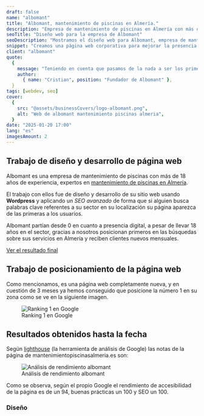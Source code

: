 ```yaml
---
draft: false
name: "albomant"
title: "Albomant, mantenimiento de piscinas en Almería."
description: "Empresa de mantenimiento de piscinas en Almería con más de 18 años de experiencia"
seoTitle: "Diseño web para la empresa de Albomant"
seoDescription: "Mostramos el diseño web para Albomant, empresa de mantenimiento de piscinas en Almería con más de 18 años de experiencia."
snippet: "Creamos una página web corporativa para mejorar la presencia en línea de la empresa que nunca había tenido nada informático, y ahora está posicionada la número 1 en los resultados de Google"
client: "albomant"
quote:
  {
    message: "Teniendo en cuenta que pasamos de la nada a ser los primeros en la búsqueda de `mantenimiento piscinas almeria', yo creo que es imposible estar más satisfecho, elegí el diseño que más me gustaba de todos los que me dieron.",
    author:
      { name: "Cristian", position: "Fundador de Albomant" },
  }
tags: [webdev, seo]
cover:
  {
    src: "@assets/businessCovers/logo-albomant.png",
    alt: "Web de albomant mantenimiento piscinas almeria",
  }
date: "2025-01-20 17:00"
lang: "es"
imagesAmount: 2
---
```


## Trabajo de diseño y desarrollo de página web

Albomant es una empresa de mantenimiento de piscinas con más de 18 años de experiencia, expertos en <a href="https://mantenimientopiscinasalmeria.es" rel="dofollow">mantenimiento de piscinas en Almería</a>.

El trabajo con ellos fue de diseño y desarrollo de su sitio web usando **Wordpress** y aplicando un *SEO avanzado* de forma que si alguien busca palabras clave referentes a su sector en su localización su página aparezca de las primeras a los usuarios.

Albomant partían desde 0 en cuanto a presencia digital, a pesar de llevar 18 años en el sector, gracias a nosotros posicionan primeros en las búsquedas sobre sus servicios en Almería y reciben clientes nuevos mensuales.

<a href="https://mantenimientopiscinasalmeria.es" rel="nofollow">Ver el resultado final</a>

## Trabajo de posicionamiento de la página web

Como mencionamos, es una página web completamente nueva, y en cuestión de 3 meses ya hemos conseguido que posicione la número 1 en su zona como se ve en la siguiente imagen.

<figure>
<img class="mx-auto" src="/blogImages/albomant-ranking-google.png" title="Ranking 1 en Google" alt="Ranking 1 en Google" loading="lazy"/>
<figcaption class="text-center">Ranking 1 en Google<figcaption>
</figure>

## Resultados obtenidos hasta la fecha

Según [lighthouse](https://es.semrush.com/blog/como-utilizar-google-lighthouse/) (la herramienta de análisis de Google) las notas de la página de mantenimientopiscinasalmeria.es son:

<figure>
<img class="mx-auto" src="/blogImages/lighthouse-web-albomant.png" title="Análisis de rendimiento albomant" alt="Análisis de rendimiento albomant" loading="lazy"/>
<figcaption class="text-center">Análisis de rendimiento albomant<figcaption>
</figure>

Como se observa, según el propio Google el rendimiento de accesibilidad de la página es de un 94, buenas prácticas un 100 y SEO un 100.

### Diseño
